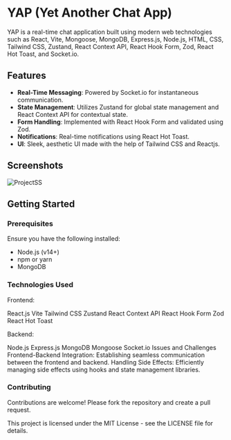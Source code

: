 # YAP (Yet Another Chat App)

YAP is a real-time chat application built using modern web technologies such as React, Vite, Mongoose, MongoDB, Express.js, Node.js, HTML, CSS, Tailwind CSS, Zustand, React Context API, React Hook Form, Zod, React Hot Toast, and Socket.io. 

## Features

- **Real-Time Messaging**: Powered by Socket.io for instantaneous communication.
- **State Management**: Utilizes Zustand for global state management and React Context API for contextual state.
- **Form Handling**: Implemented with React Hook Form and validated using Zod.
- **Notifications**: Real-time notifications using React Hot Toast.
- **UI**: Sleek, aesthetic UI made with the help of Tailwind CSS and Reactjs.

## Screenshots
![ProjectSS](https://imgur.com/a/jn9dfop)


## Getting Started

### Prerequisites

Ensure you have the following installed:

- Node.js (v14+)
- npm or yarn
- MongoDB


### Technologies Used
Frontend:

React.js
Vite
Tailwind CSS
Zustand
React Context API
React Hook Form
Zod
React Hot Toast

Backend:

Node.js
Express.js
MongoDB
Mongoose
Socket.io
Issues and Challenges
Frontend-Backend Integration: Establishing seamless communication between the frontend and backend.
Handling Side Effects: Efficiently managing side effects using hooks and state management libraries.

### Contributing
Contributions are welcome! Please fork the repository and create a pull request.

This project is licensed under the MIT License - see the LICENSE file for details.
